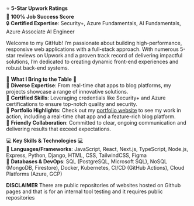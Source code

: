 ⭐ **5-Star Upwork Ratings**  
💯 **100% Job Success Score**  
🔒 **Certified Expertise**: Security+, Azure Fundamentals, AI Fundamentals, Azure Associate AI Engineer

Welcome to my GitHub! I’m passionate about building high-performance, responsive web applications with a full-stack approach. With numerous 5-star reviews on Upwork and a proven track record of delivering impactful solutions, I’m dedicated to creating dynamic front-end experiences and robust back-end systems.

🌟 **What I Bring to the Table** 🌟  
🔹 **Diverse Expertise**: From real-time chat apps to blog platforms, my projects showcase a range of innovative solutions.  
🔹 **Certified Skills**: Leveraging credentials like Security+ and Azure certifications to ensure top-notch quality and security.  
🔹 **Portfolio Highlights**: Check out my [portfolio website](https://www.alexandermilliken.com/) to see my work in action, including a real-time chat app and a feature-rich blog platform.  
🔹 **Friendly Collaboration**: Committed to clear, ongoing communication and delivering results that exceed expectations.

💻 **Key Skills & Technologies** 💻  
📌 **Languages/Frameworks**: JavaScript, React, Next.js, TypeScript, Node.js, Express, Python, Django, HTML, CSS, TailwindCSS, Figma  
📌 **Databases & DevOps**: SQL (PostgreSQL, Microsoft SQL), NoSQL (MongoDB, Firestore), Docker, Kubernetes, CI/CD (GitHub Actions), Cloud Platforms (Azure, GCP)

**DISCLAIMER** There are public repositories of websites hosted on Github pages and that is for an internal tool testing and it requires public repositories
